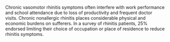 Chronic vasomotor rhinitis symptoms often interfere with work performance and school attendance due to loss of productivity and frequent doctor visits. Chronic nonallergic rhinitis places considerable physical and economic burdens on sufferers. In a survey of rhinitis patients, 25% endorsed limiting their choice of occupation or place of residence to reduce rhinitis symptoms.